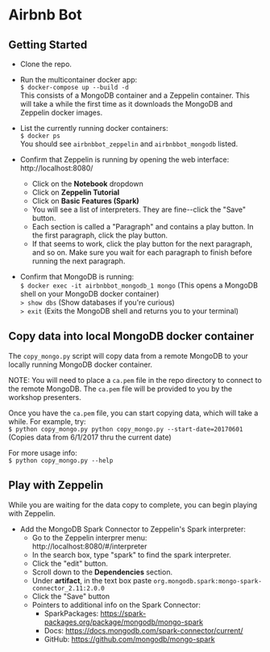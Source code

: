 # Airbnb Bot
## Getting Started
* Clone the repo.
* Run the multicontainer docker app:  
`$ docker-compose up --build -d`  
This consists of a MongoDB container and a Zeppelin container.  This will take a while the first time as it downloads the MongoDB and Zeppelin docker images.

* List the currently running docker containers:  
`$ docker ps`  
You should see `airbnbbot_zeppelin` and `airbnbbot_mongodb` listed.

* Confirm that Zeppelin is running by opening the web interface: http://localhost:8080/
  * Click on the **Notebook** dropdown
  * Click on **Zeppelin Tutorial**
  * Click on **Basic Features (Spark)**
  * You will see a list of interpreters. They are fine--click the "Save" button.
  * Each section is called a "Paragraph" and contains a play button.  In the first paragraph, click the play button.
  * If that seems to work, click the play button for the next paragraph, and so on.  Make sure you wait for each paragraph to finish before running the next paragraph.
* Confirm that MongoDB is running:  
`$ docker exec -it airbnbbot_mongodb_1 mongo` (This opens a MongoDB shell on your MongoDB docker container)  
`> show dbs` (Show databases if you're curious)  
`> exit` (Exits the MongoDB shell and returns you to your terminal)  

## Copy data into local MongoDB docker container
The `copy_mongo.py` script will copy data from a remote MongoDB to your locally running MongoDB docker container.

NOTE: You will need to place a `ca.pem` file in the repo directory to connect to the remote MongoDB.  The `ca.pem` file will be provided to you by the workshop presenters.

Once you have the `ca.pem` file, you can start copying data, which will take a while.  For example, try:  
`$ python copy_mongo.py python copy_mongo.py --start-date=20170601` (Copies data from 6/1/2017 thru the current date)

For more usage info:  
`$ python copy_mongo.py --help`

## Play with Zeppelin
While you are waiting for the data copy to complete, you can begin playing with Zeppelin.

* Add the MongoDB Spark Connector to Zeppelin's Spark interpreter:
  * Go to the Zeppelin interprer menu: http://localhost:8080/#/interpreter
  * In the search box, type "spark" to find the spark interpreter.
  * Click the "edit" button.
  * Scroll down to the **Dependencies** section.
  * Under **artifact**, in the text box paste `org.mongodb.spark:mongo-spark-connector_2.11:2.0.0`
  * Click the "Save" button
  * Pointers to additional info on the Spark Connector:
    * SparkPackages: https://spark-packages.org/package/mongodb/mongo-spark
    * Docs: https://docs.mongodb.com/spark-connector/current/
    * GitHub: https://github.com/mongodb/mongo-spark
